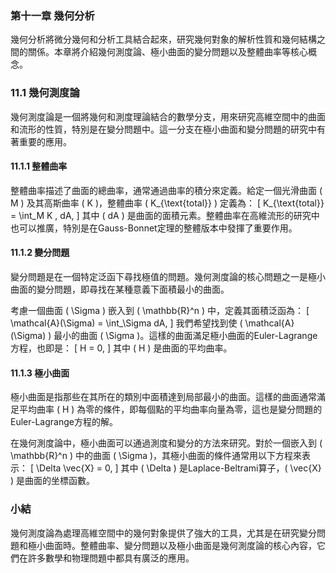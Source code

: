 ### 第十一章 幾何分析

幾何分析將微分幾何和分析工具結合起來，研究幾何對象的解析性質和幾何結構之間的關係。本章將介紹幾何測度論、極小曲面的變分問題以及整體曲率等核心概念。

### 11.1 幾何測度論

幾何測度論是一個將幾何和測度理論結合的數學分支，用來研究高維空間中的曲面和流形的性質，特別是在變分問題中。這一分支在極小曲面和變分問題的研究中有著重要的應用。

#### 11.1.1 整體曲率

整體曲率描述了曲面的總曲率，通常通過曲率的積分來定義。給定一個光滑曲面 \( M \) 及其高斯曲率 \( K \)，整體曲率 \( K_{\text{total}} \) 定義為：
\[
K_{\text{total}} = \int_M K \, dA,
\]
其中 \( dA \) 是曲面的面積元素。整體曲率在高維流形的研究中也可以推廣，特別是在Gauss-Bonnet定理的整體版本中發揮了重要作用。

#### 11.1.2 變分問題

變分問題是在一個特定泛函下尋找極值的問題。幾何測度論的核心問題之一是極小曲面的變分問題，即尋找在某種意義下面積最小的曲面。

考慮一個曲面 \( \Sigma \) 嵌入到 \( \mathbb{R}^n \) 中，定義其面積泛函為：
\[
\mathcal{A}(\Sigma) = \int_\Sigma dA,
\]
我們希望找到使 \( \mathcal{A}(\Sigma) \) 最小的曲面 \( \Sigma \)。這樣的曲面滿足極小曲面的Euler-Lagrange方程，也即是：
\[
H = 0,
\]
其中 \( H \) 是曲面的平均曲率。

#### 11.1.3 極小曲面

極小曲面是指那些在其所在的類別中面積達到局部最小的曲面。這樣的曲面通常滿足平均曲率 \( H \) 為零的條件，即每個點的平均曲率向量為零，這也是變分問題的Euler-Lagrange方程的解。

在幾何測度論中，極小曲面可以通過測度和變分的方法來研究。對於一個嵌入到 \( \mathbb{R}^n \) 中的曲面 \( \Sigma \)，其極小曲面的條件通常用以下方程來表示：
\[
\Delta \vec{X} = 0,
\]
其中 \( \Delta \) 是Laplace-Beltrami算子，\( \vec{X} \) 是曲面的坐標函數。

### 小結

幾何測度論為處理高維空間中的幾何對象提供了強大的工具，尤其是在研究變分問題和極小曲面時。整體曲率、變分問題以及極小曲面是幾何測度論的核心內容，它們在許多數學和物理問題中都具有廣泛的應用。